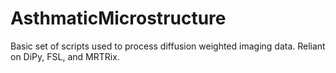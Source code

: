 # AsthmaticMicrostructure
Basic set of scripts used to process diffusion weighted imaging data. Reliant on DiPy, FSL, and MRTRix.
